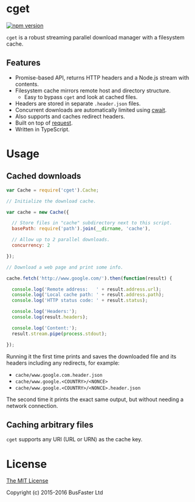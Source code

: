 cget
====

[![npm version](https://img.shields.io/npm/v/cget.svg)](https://www.npmjs.com/package/cget)

`cget` is a robust streaming parallel download manager with a filesystem cache.

Features
--------

- Promise-based API, returns HTTP headers and a Node.js stream with contents.
- Filesystem cache mirrors remote host and directory structure.
  - Easy to bypass `cget` and look at cached files.
- Headers are stored in separate `.header.json` files.
- Concurrent downloads are automatically limited using [cwait](https://github.com/charto/cwait#readme).
- Also supports and caches redirect headers.
- Built on top of [request](https://github.com/request/request).
- Written in TypeScript.

Usage
=====

Cached downloads
----------------

```JavaScript
var Cache = require('cget').Cache;

// Initialize the download cache.

var cache = new Cache({

  // Store files in "cache" subdirectory next to this script.
  basePath: require('path').join(__dirname, 'cache'),

  // Allow up to 2 parallel downloads.
  concurrency: 2

});

// Download a web page and print some info.

cache.fetch('http://www.google.com/').then(function(result) {

  console.log('Remote address:   ' + result.address.url);
  console.log('Local cache path: ' + result.address.path);
  console.log('HTTP status code: ' + result.status);

  console.log('Headers:');
  console.log(result.headers);

  console.log('Content:');
  result.stream.pipe(process.stdout);

});
```

Running it the first time prints and saves the downloaded file and its headers including any redirects, for example:

- `cache/www.google.com.header.json`
- `cache/www.google.<COUNTRY>/<NONCE>`
- `cache/www.google.<COUNTRY>/<NONCE>.header.json`

The second time it prints the exact same output, but without needing a network connection.

Caching arbitrary files
-----------------------

`cget` supports any URI (URL or URN) as the cache key.

License
=======

[The MIT License](https://raw.githubusercontent.com/charto/cget/master/LICENSE)

Copyright (c) 2015-2016 BusFaster Ltd
